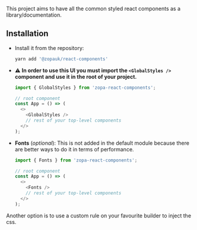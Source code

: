 This project aims to have all the common styled react components as a library/documentation.

## Installation

- Install it from the repository:

  ```bash
  yarn add '@zopauk/react-components'
  ```

- ⚠️ **In order to use this UI you must import the `<GlobalStyles />` component and use it in the root of your project.**

  ```js static
  import { GlobalStyles } from 'zopa-react-components';

  // root component
  const App = () => (
    <>
      <GlobalStyles />
      // rest of your top-level components
    </>
  );
  ```

- **Fonts** (_optional_): This is not added in the default module because there are better ways to do it in terms of performance.

  ```js static
  import { Fonts } from 'zopa-react-components';

  // root component
  const App = () => (
    <>
      <Fonts />
      // rest of your top-level components
    </>
  );
  ```

Another option is to use a custom rule on your favourite builder to inject the css.
